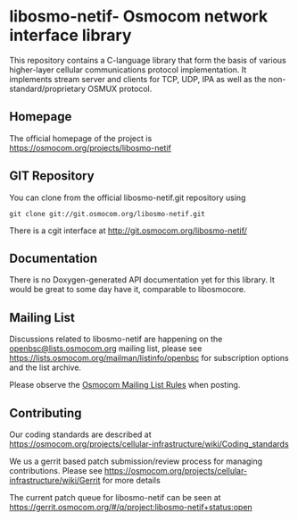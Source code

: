 libosmo-netif- Osmocom network interface library
==========================================================

This repository contains a C-language library that form the
basis of various higher-layer cellular communications protocol
implementation.  It implements stream server and clients for TCP, UDP,
IPA as well as the non-standard/proprietary OSMUX protocol.

Homepage
--------

The official homepage of the project is
<https://osmocom.org/projects/libosmo-netif>

GIT Repository
--------------

You can clone from the official libosmo-netif.git repository using

	git clone git://git.osmocom.org/libosmo-netif.git

There is a cgit interface at <http://git.osmocom.org/libosmo-netif/>

Documentation
-------------

There is no Doxygen-generated API documentation yet for this library. It
would be great to some day have it, comparable to libosmocore.

Mailing List
------------

Discussions related to libosmo-netif are happening on the
openbsc@lists.osmocom.org mailing list, please see
<https://lists.osmocom.org/mailman/listinfo/openbsc> for subscription
options and the list archive.

Please observe the [Osmocom Mailing List
Rules](https://osmocom.org/projects/cellular-infrastructure/wiki/Mailing_List_Rules)
when posting.

Contributing
------------

Our coding standards are described at
<https://osmocom.org/projects/cellular-infrastructure/wiki/Coding_standards>

We us a gerrit based patch submission/review process for managing
contributions.  Please see
<https://osmocom.org/projects/cellular-infrastructure/wiki/Gerrit> for
more details

The current patch queue for libosmo-netif can be seen at
<https://gerrit.osmocom.org/#/q/project:libosmo-netif+status:open>
